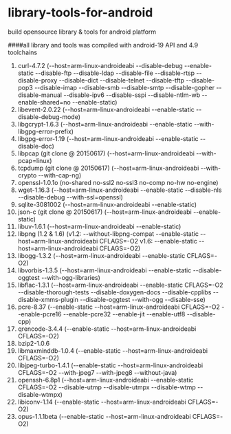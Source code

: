 # library-tools-for-android
build opensource library &amp; tools for android platform

####all library and tools was compiled with android-19 API and 4.9 toolchains
1.  curl-4.7.2 (--host=arm-linux-androideabi --disable-debug --enable-static --disable-ftp --disable-ldap --disable-file --disable-rtsp --disable-proxy --disable-dict --disable-telnet --disable-tftp --disable-pop3 --disable-imap --disable-smb --disable-smtp --disable-gopher --disable-manual --disable-ipv6 --disable-sspi --disable-ntlm-wb --enable-shared=no --enable-static)
2.  libevent-2.0.22 (--host=arm-linux-androideabi --enable-static --disable-debug-mode)
3.  libgcrypt-1.6.3 (--host=arm-linux-androideabi --enable-static --with-libgpg-error-prefix)
4.  libgpg-error-1.19 (--host=arm-linux-androideabi --enable-static --disable-doc)
5.  libpcap (git clone @ 20150617) (--host=arm-linux-androideabi --with-pcap=linux)
6.  tcpdump (git clone @ 20150617) (--host=arm-linux-androideabi --with-crypto --with-cap-ng)
7.  openssl-1.0.1o (no-shared no-ssl2 no-ssl3 no-comp no-hw no-engine)
8.  wget-1.16.3 (--host=arm-linux-androideabi --enable-static --disable-nls --disable-debug --with-ssl=openssl)
9.  sqlite-3081002 (--host=arm-linux-androideabi --enable-static)
10. json-c (git clone @ 20150617) (--host=arm-linux-androideabi --enable-static)
11. libuv-1.6.1 (--host=arm-linux-androideabi --enable-static)
12. libpng (1.2 & 1.6) (v1.2: --without-libpng-compat --enable-static --host=arm-linux-androideabi CFLAGS=-O2 v1.6: --enable-static --host=arm-linux-androideabi CFLAGS=-O2)
13. libogg-1.3.2 (--host=arm-linux-androideabi --enable-static CFLAGS=-O2)
14. libvorbis-1.3.5 (--host=arm-linux-androideabi --enable-static --disable-oggtest --with-ogg-libraries)
15. libflac-1.3.1 (--host=arm-linux-androideabi --enable-static CFLAGS=-O2 --disable-thorough-tests --disable-doxygen-docs --disable-cpplibs --disable-xmms-plugin --disable-oggtest --with-ogg --disable-sse)
16. pcre-8.37 (--enable-static --host=arm-linux-androideabi CFLAGS=-O2 --enable-pcre16 --enable-pcre32 --enable-jit --enable-utf8 --disable-cpp)
17. qrencode-3.4.4 (--enable-static --host=arm-linux-androideabi CFLAGS=-O2)
18. bzip2-1.0.6 
19. libmaxminddb-1.0.4 (--enable-static --host=arm-linux-androideabi CFLAGS=-O2)
20. libjpeg-turbo-1.4.1 (--enable-static --host=arm-linux-androideabi CFLAGS=-O2 --with-jpeg7 --with-jpeg8 --without-java)
21. openssh-6.8p1 (--host=arm-linux-androideabi --enable-static CFLAGS=-O2 --disable-utmp --disable-utmpx --disable-wtmp --disable-wtmpx)
22. libiconv-1.14 (--enable-static --host=arm-linux-androideabi CFLAGS=-O2)
23. opus-1.1.1beta (--enable-static --host=arm-linux-androideabi CFLAGS=-O2)
